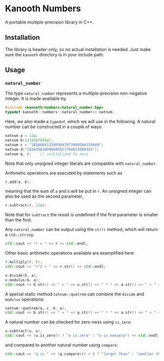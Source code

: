 # Kanooth Numbers

A portable multiple-precision library in C++.

## Installation

The library is header-only, so no actual installation is needed. Just make sure the `kanooth` directory is in your include path.

## Usage

### `natural_number`

The type `natural_number` represents a multiple-precision non-negative integer. It is made available by 
```C++
#include <kanooth/numbers/natural_number.hpp>
typedef kanooth::numbers::natural_number<> natnum;
```

Here, we also made a `typedef`, which we will use in the following. A natural number can be constructed in a couple of ways:
```C++
natnum a = 12u;
natnum b(123456789lu);
natnum c = "1856066132809047973900594119949";
natnum d("103435020496695927794013500393");
natnum q, r;    // initialized to zero
```
Note that only unsigned integer literals are compatible with `natural_number`.

Arithmetic operations are executed by statements such as
```C++
r.add(a, b);
```
meaning that the sum of `a` and `b` will be put in `r`. An unsigned integer can also be used as the second parameter,
```C++
r.subtract(r, 12u);
```
Note that for `subtract` the result is undefined if the first parameter is smaller than the first.

Any `natural_number` can be output using the `str()` method, which will return a `std::string`:
```C++
std::cout << "r = " << r << std::endl;
```

Other basic arithmetic operations available are examplified here:
```C++
r.multiply(r, r);
std::cout << "r^2 = " << r.str() << std::endl;

u.divide(b, a);
v.modulus(b, a);
std::cout << b.str() << " = " << u.str() << " * " << a.str() << " + " << v.str() << std::endl;
```

A special static method `natnum::quotrem` can combine the `divide` and `modulus` operations:
```C++
natnum::quotrem(q, r, b, a);
std::cout << b.str() << " = " << q.str() << " * " << a.str() << " + " << r.str() << std::endl;
```

A natural number can be checked for zero-ness using `is_zero`:
```C++
u.subtract(u, u);
std::cout << (u.is_zero() ? "u is zero" : "u is nonzero") << std::endl;
```
and compared to another natural number using `compare`:
```C++
std::cout << "q is " << (q.compare(r) > 0 ? "larger than" : "smaller than or equal to") << " r" << std::endl;
```
